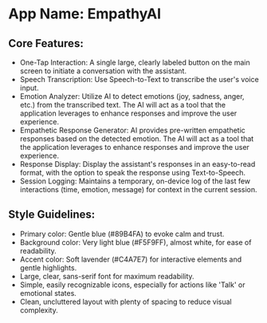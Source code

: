 # **App Name**: EmpathyAI

## Core Features:

- One-Tap Interaction: A single large, clearly labeled button on the main screen to initiate a conversation with the assistant.
- Speech Transcription: Use Speech-to-Text to transcribe the user's voice input.
- Emotion Analyzer: Utilize AI to detect emotions (joy, sadness, anger, etc.) from the transcribed text. The AI will act as a tool that the application leverages to enhance responses and improve the user experience.
- Empathetic Response Generator: AI provides pre-written empathetic responses based on the detected emotion. The AI will act as a tool that the application leverages to enhance responses and improve the user experience.
- Response Display: Display the assistant's responses in an easy-to-read format, with the option to speak the response using Text-to-Speech.
- Session Logging: Maintains a temporary, on-device log of the last few interactions (time, emotion, message) for context in the current session.

## Style Guidelines:

- Primary color: Gentle blue (#89B4FA) to evoke calm and trust.
- Background color: Very light blue (#F5F9FF), almost white, for ease of readability.
- Accent color: Soft lavender (#C4A7E7) for interactive elements and gentle highlights.
- Large, clear, sans-serif font for maximum readability.
- Simple, easily recognizable icons, especially for actions like 'Talk' or emotional states.
- Clean, uncluttered layout with plenty of spacing to reduce visual complexity.